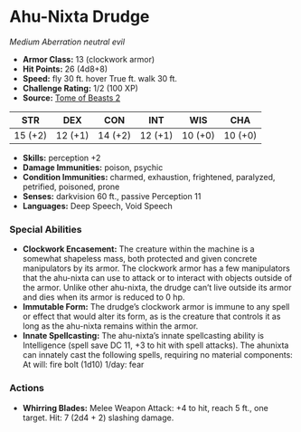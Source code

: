 # Ahu-Nixta Drudge

*Medium* *Aberration* *neutral evil*

- **Armor Class:** 13 (clockwork armor)
- **Hit Points:** 26 (4d8+8)
- **Speed:** fly 30 ft. hover True ft. walk 30 ft.
- **Challenge Rating:** 1/2 (100 XP)
- **Source:** [Tome of Beasts 2](https://koboldpress.com/kpstore/product/tome-of-beasts-2-for-5th-edition/)

| STR | DEX | CON | INT | WIS | CHA |
| --- | --- | --- | --- | --- | --- |
| 15 (+2) | 12 (+1) | 14 (+2) | 12 (+1) | 10 (+0) | 10 (+0) |

- **Skills:** perception +2
- **Damage Immunities:** poison, psychic
- **Condition Immunities:** charmed, exhaustion, frightened, paralyzed, petrified, poisoned, prone
- **Senses:** darkvision 60 ft., passive Perception 11
- **Languages:** Deep Speech, Void Speech
### Special Abilities
- **Clockwork Encasement:** The creature within the machine is a somewhat shapeless mass, both protected and given concrete manipulators by its armor. The clockwork armor has a few manipulators that the ahu-nixta can use to attack or to interact with objects outside of the armor. Unlike other ahu-nixta, the drudge can’t live outside its armor and dies when its armor is reduced to 0 hp.
- **Immutable Form:** The drudge’s clockwork armor is immune to any spell or effect that would alter its form, as is the creature that controls it as long as the ahu-nixta remains within the armor.
- **Innate Spellcasting:** The ahu-nixta’s innate spellcasting ability is Intelligence (spell save DC 11, +3 to hit with spell attacks). The ahunixta can innately cast the following spells, requiring no material components: At will: fire bolt  (1d10) 1/day: fear
### Actions
- **Whirring Blades:** Melee Weapon Attack: +4 to hit, reach 5 ft., one target. Hit: 7 (2d4 + 2) slashing damage.

